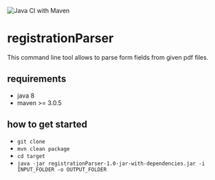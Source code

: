 ![Java CI with Maven](https://github.com/jjbgf/registrationParser/workflows/Java%20CI%20with%20Maven/badge.svg?branch=master)

# registrationParser
This command line tool allows to parse form fields from given pdf files.

## requirements
- java 8
- maven >= 3.0.5

## how to get started
- `git clone`
- `mvn clean package`
- `cd target`
- `java -jar registrationParser-1.0-jar-with-dependencies.jar -i INPUT_FOLDER -o OUTPUT_FOLDER`



